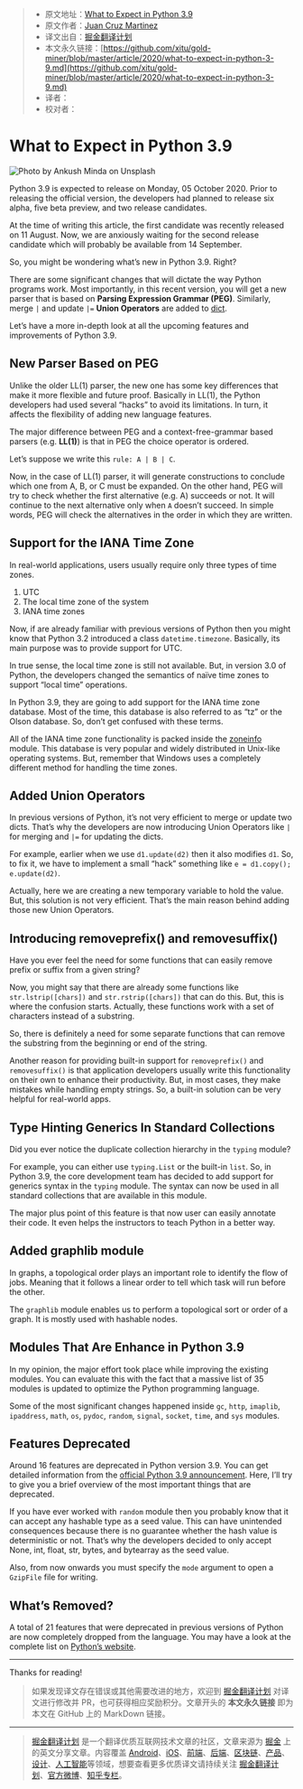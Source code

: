 > * 原文地址：[What to Expect in Python 3.9](https://levelup.gitconnected.com/what-to-expect-in-python-3-9-206b486ec2a4)
> * 原文作者：[Juan Cruz Martinez](https://medium.com/@bajcmartinez)
> * 译文出自：[掘金翻译计划](https://github.com/xitu/gold-miner)
> * 本文永久链接：[https://github.com/xitu/gold-miner/blob/master/article/2020/what-to-expect-in-python-3-9.md](https://github.com/xitu/gold-miner/blob/master/article/2020/what-to-expect-in-python-3-9.md)
> * 译者：
> * 校对者：

# What to Expect in Python 3.9

![Photo by [Ankush Minda](https://unsplash.com/@an_ku_sh?utm_source=unsplash&utm_medium=referral&utm_content=creditCopyText) on [Unsplash](https://unsplash.com/s/photos/release?utm_source=unsplash&utm_medium=referral&utm_content=creditCopyText)](https://cdn-images-1.medium.com/max/2400/1*3o3fDm_d8ZeNdSdpdaa7mA.jpeg)

Python 3.9 is expected to release on Monday, 05 October 2020. Prior to releasing the official version, the developers had planned to release six alpha, five beta preview, and two release candidates.

At the time of writing this article, the first candidate was recently released on 11 August. Now, we are anxiously waiting for the second release candidate which will probably be available from 14 September.

So, you might be wondering what’s new in Python 3.9. Right?

There are some significant changes that will dictate the way Python programs work. Most importantly, in this recent version, you will get a new parser that is based on **Parsing Expression Grammar (PEG)**. Similarly, merge `|` and update `|=` **Union Operators** are added to [dict](https://docs.python.org/3.9/library/stdtypes.html#dict).

Let’s have a more in-depth look at all the upcoming features and improvements of Python 3.9.

## New Parser Based on PEG

Unlike the older LL(1) parser, the new one has some key differences that make it more flexible and future proof. Basically in LL(1), the Python developers had used several “hacks” to avoid its limitations. In turn, it affects the flexibility of adding new language features.

The major difference between PEG and a context-free-grammar based parsers (e.g. **LL(1)**) is that in PEG the choice operator is ordered.

Let’s suppose we write this `rule: A | B | C`.

Now, in the case of LL(1) parser, it will generate constructions to conclude which one from A, B, or C must be expanded. On the other hand, PEG will try to check whether the first alternative (e.g. A) succeeds or not. It will continue to the next alternative only when `A` doesn’t succeed. In simple words, PEG will check the alternatives in the order in which they are written.

## Support for the IANA Time Zone

In real-world applications, users usually require only three types of time zones.

1. UTC
2. The local time zone of the system
3. IANA time zones

Now, if are already familiar with previous versions of Python then you might know that Python 3.2 introduced a class `datetime.timezone`. Basically, its main purpose was to provide support for UTC.

In true sense, the local time zone is still not available. But, in version 3.0 of Python, the developers changed the semantics of naïve time zones to support “local time” operations.

In Python 3.9, they are going to add support for the IANA time zone database. Most of the time, this database is also referred to as “tz” or the Olson database. So, don’t get confused with these terms.

All of the IANA time zone functionality is packed inside the [zoneinfo](https://docs.python.org/3.9/library/zoneinfo.html) module. This database is very popular and widely distributed in Unix-like operating systems. But, remember that Windows uses a completely different method for handling the time zones.

## Added Union Operators

In previous versions of Python, it’s not very efficient to merge or update two dicts. That’s why the developers are now introducing Union Operators like `|` for merging and `|=` for updating the dicts.

For example, earlier when we use `d1.update(d2)` then it also modifies `d1`. So, to fix it, we have to implement a small “hack” something like `e = d1.copy(); e.update(d2)`.

Actually, here we are creating a new temporary variable to hold the value. But, this solution is not very efficient. That’s the main reason behind adding those new Union Operators.

## Introducing removeprefix() and removesuffix()

Have you ever feel the need for some functions that can easily remove prefix or suffix from a given string?

Now, you might say that there are already some functions like `str.lstrip([chars])` and `str.rstrip([chars])` that can do this. But, this is where the confusion starts. Actually, these functions work with a set of characters instead of a substring.

So, there is definitely a need for some separate functions that can remove the substring from the beginning or end of the string.

Another reason for providing built-in support for `removeprefix()` and `removesuffix()` is that application developers usually write this functionality on their own to enhance their productivity. But, in most cases, they make mistakes while handling empty strings. So, a built-in solution can be very helpful for real-world apps.

## Type Hinting Generics In Standard Collections

Did you ever notice the duplicate collection hierarchy in the `typing` module?

For example, you can either use `typing.List` or the built-in `list`. So, in Python 3.9, the core development team has decided to add support for generics syntax in the `typing` module. The syntax can now be used in all standard collections that are available in this module.

The major plus point of this feature is that now user can easily annotate their code. It even helps the instructors to teach Python in a better way.

## Added graphlib module

In graphs, a topological order plays an important role to identify the flow of jobs. Meaning that it follows a linear order to tell which task will run before the other.

The `graphlib` module enables us to perform a topological sort or order of a graph. It is mostly used with hashable nodes.

## Modules That Are Enhance in Python 3.9

In my opinion, the major effort took place while improving the existing modules. You can evaluate this with the fact that a massive list of 35 modules is updated to optimize the Python programming language.

Some of the most significant changes happened inside `gc`, `http`, `imaplib`, `ipaddress`, `math`, `os`, `pydoc`, `random`, `signal`, `socket`, `time`, and `sys` modules.

## Features Deprecated

Around 16 features are deprecated in Python version 3.9. You can get detailed information from the [official Python 3.9 announcement](https://docs.python.org/3.9/whatsnew/3.9.html#deprecated). Here, I’ll try to give you a brief overview of the most important things that are deprecated.

If you have ever worked with `random` module then you probably know that it can accept any hashable type as a seed value. This can have unintended consequences because there is no guarantee whether the hash value is deterministic or not. That’s why the developers decided to only accept None, int, float, str, bytes, and bytearray as the seed value.

Also, from now onwards you must specify the `mode` argument to open a `GzipFile` file for writing.

## What’s Removed?

A total of 21 features that were deprecated in previous versions of Python are now completely dropped from the language. You may have a look at the complete list on [Python’s website](https://docs.python.org/3.9/whatsnew/3.9.html#removed).

---

Thanks for reading!

> 如果发现译文存在错误或其他需要改进的地方，欢迎到 [掘金翻译计划](https://github.com/xitu/gold-miner) 对译文进行修改并 PR，也可获得相应奖励积分。文章开头的 **本文永久链接** 即为本文在 GitHub 上的 MarkDown 链接。

---

> [掘金翻译计划](https://github.com/xitu/gold-miner) 是一个翻译优质互联网技术文章的社区，文章来源为 [掘金](https://juejin.im) 上的英文分享文章。内容覆盖 [Android](https://github.com/xitu/gold-miner#android)、[iOS](https://github.com/xitu/gold-miner#ios)、[前端](https://github.com/xitu/gold-miner#前端)、[后端](https://github.com/xitu/gold-miner#后端)、[区块链](https://github.com/xitu/gold-miner#区块链)、[产品](https://github.com/xitu/gold-miner#产品)、[设计](https://github.com/xitu/gold-miner#设计)、[人工智能](https://github.com/xitu/gold-miner#人工智能)等领域，想要查看更多优质译文请持续关注 [掘金翻译计划](https://github.com/xitu/gold-miner)、[官方微博](http://weibo.com/juejinfanyi)、[知乎专栏](https://zhuanlan.zhihu.com/juejinfanyi)。
